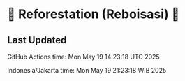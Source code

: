 
# 🌳 Reforestation (Reboisasi) 🌲

## Last Updated

GitHub Actions time: Mon May 19 14:23:18 UTC 2025

Indonesia/Jakarta time: Mon May 19 21:23:18 WIB 2025
